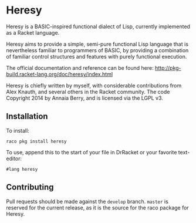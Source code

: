Heresy
======

Heresy is a BASIC-inspired functional dialect of Lisp, currently implemented as a Racket language.

Heresy aims to provide a simple, semi-pure functional Lisp language that is nevertheless familiar to programmers of BASIC, by providing a combination of familiar control structures and features with purely functional execution.

The official documentation and reference can be found here:  http://pkg-build.racket-lang.org/doc/heresy/index.html

Heresy is chiefly written by myself, with considerable contributions from Alex Knauth, and several others in the Racket community. The code Copyright 2014 by Annaia Berry, and is licensed via the LGPL v3.

Installation
------------

To install:

``raco pkg install heresy``

To use, append this to the start of your file in DrRacket or your favorite text-editor:

``#lang heresy``

Contributing
------------

Pull requests should be made against the `develop` branch. `master` is reserved for the current release, as it is the source for the raco package for Heresy.